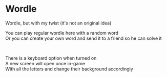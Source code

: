 # Wordle

Wordle, but with my twist (it's not an original idea) <br>

You can play regular wordle here with a random word <br>
Or you can create your own word and send it to a friend so he can solve it

<br>

There is a keyboard option when turned on <br>
A new screen will open once in-game<br>
With all the letters and change their background accordingly 
